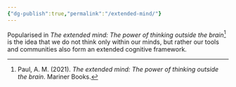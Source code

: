 ```yaml
---
{"dg-publish":true,"permalink":"/extended-mind/"}
---
```



Popularised in *The extended mind: The power of thinking outside the brain*[^1] is the idea that we do not think only within our minds, but rather our tools and communities also form an extended cognitive framework.



[^1]: Paul, A. M. (2021). _The extended mind: The power of thinking outside the brain_. Mariner Books.
